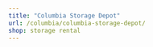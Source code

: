 ```yaml
---
title: "Columbia Storage Depot"
url: /columbia/columbia-storage-depot/
shop: storage rental
---
```

